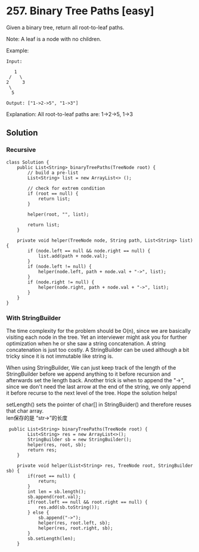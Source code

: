 # 257. Binary Tree Paths [easy]     
Given a binary tree, return all root-to-leaf paths.     

Note: A leaf is a node with no children.      

Example:
```
Input:

   1
 /   \
2     3
 \
  5

Output: ["1->2->5", "1->3"]
```

Explanation: All root-to-leaf paths are: 1->2->5, 1->3

## Solution     
### Recursive    
```
class Solution {
    public List<String> binaryTreePaths(TreeNode root) {
        // build a pre-list
        List<String> list = new ArrayList<> ();
        
        // check for extrem condition
        if (root == null) {
            return list;
        }
        
        helper(root, "", list);
        
        return list;
    }
    
    private void helper(TreeNode node, String path, List<String> list) {
        if (node.left == null && node.right == null) {
            list.add(path + node.val);
        }
        if (node.left != null) {
            helper(node.left, path + node.val + "->", list);
        }
        if (node.right != null) {
            helper(node.right, path + node.val + "->", list);
        }
    }
}
```

### With StringBuilder
The time complexity for the problem should be O(n), since we are basically visiting each node in the tree. Yet an interviewer might ask you for further optimization when he or she saw a string concatenation. A string concatenation is just too costly. A StringBuilder can be used although a bit tricky since it is not immutable like string is.      

When using StringBuilder, We can just keep track of the length of the StringBuilder before we append anything to it before recursion and afterwards set the length back. Another trick is when to append the "->", since we don't need the last arrow at the end of the string, we only append it before recurse to the next level of the tree. Hope the solution helps!     

setLength() sets the pointer of char[] in StringBuider() and therefore reuses that char array.     
len保存的是 “str->”的长度    

```
 public List<String> binaryTreePaths(TreeNode root) {
        List<String> res = new ArrayList<>();
        StringBuilder sb = new StringBuilder();
        helper(res, root, sb);
        return res;
    }
    
    private void helper(List<String> res, TreeNode root, StringBuilder sb) {
        if(root == null) {
            return;
        }
        int len = sb.length();
        sb.append(root.val);
        if(root.left == null && root.right == null) {
            res.add(sb.toString());
        } else {
            sb.append("->");
            helper(res, root.left, sb);
            helper(res, root.right, sb);
        }
        sb.setLength(len);
    }
```

